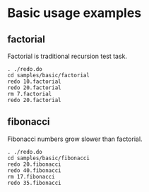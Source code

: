 # Basic usage examples

## factorial

Factorial is traditional recursion test task.

    . ./redo.do
    cd samples/basic/factorial
    redo 10.factorial
    redo 20.factorial
    rm 7.factorial
    redo 20.factorial

## fibonacci

Fibonacci numbers grow slower than factorial.

    . ./redo.do
    cd samples/basic/fibonacci
    redo 20.fibonacci
    redo 40.fibonacci
    rm 17.fibonacci
    redo 35.fibonacci

